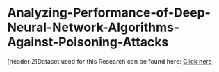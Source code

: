 # Analyzing-Performance-of-Deep-Neural-Network-Algorithms-Against-Poisoning-Attacks
[header 2]Dataset used for this Research can be found here: [Click here](https://drive.google.com/drive/folders/1yuxz4SOu8p0vos2hnRzM9Yq-5l7po4fn?usp=sharing) 
